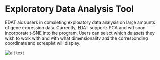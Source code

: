 # Exploratory Data Analysis Tool
EDAT aids users in completing exploratory data analysis on large amounts of gene expression data. Currently, EDAT supports PCA  and will soon incorporate t-SNE into the program. Users can select which datasets they wish to work with and with what dimensionality and the corresponding coordinate and screeplot will display.

![alt text](https://raw.githubusercontent.com/vawilson/EDAT/blob/master/pics/Screenshot%202017-06-21%2010.22.35.png)
